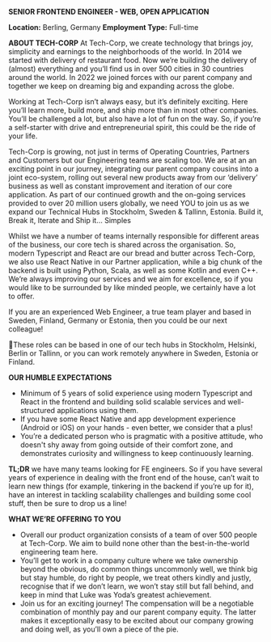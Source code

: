 **SENIOR FRONTEND ENGINEER - WEB, OPEN APPLICATION**

**Location:** Berling, Germany
**Employment Type:** Full-time

**ABOUT TECH-CORP**
At Tech-Corp, we create technology that brings joy, simplicity and earnings to the neighborhoods of the world. In 2014 we started with delivery of restaurant food. Now we’re building the delivery of (almost) everything and you’ll find us in over 500 cities in 30 countries around the world. In 2022 we joined forces with our parent company and together we keep on dreaming big and expanding across the globe.

Working at Tech-Corp isn’t always easy, but it’s definitely exciting. Here you’ll learn more, build more, and ship more than in most other companies. You’ll be challenged a lot, but also have a lot of fun on the way. So, if you’re a self-starter with drive and entrepreneurial spirit, this could be the ride of your life.

Tech-Corp is growing, not just in terms of Operating Countries, Partners and Customers but our Engineering teams are scaling too. We are at an an exciting point in our journey, integrating our parent company cousins into a joint eco-system, rolling out several new products away from our ‘delivery’ business as well as constant improvement and iteration of our core application.
As part of our continued growth and the on-going services provided to over 20 million users globally, we need YOU to join us as we expand our Technical Hubs in Stockholm, Sweden & Tallinn, Estonia.
Build it, Break it, Iterate and Ship it… Simples

Whilst we have a number of teams internally responsible for different areas of the business, our core tech is shared across the organisation. So, modern Typescript and React are our bread and butter across Tech-Corp, we also use React Native in our Partner application, while a big chunk of the backend is built using Python, Scala, as well as some Kotlin and even C++. We’re always improving our services and we aim for excellence, so if you would like to be surrounded by like minded people, we certainly have a lot to offer.

If you are an experienced Web Engineer, a true team player and based in Sweden, Finland, Germany or Estonia, then you could be our next colleague!

📍These roles can be based in one of our tech hubs in Stockholm, Helsinki, Berlin or Tallinn, or you can work remotely anywhere in Sweden, Estonia or Finland.

**OUR HUMBLE EXPECTATIONS**
*   Minimum of 5 years of solid experience using modern Typescript and React in the frontend and building solid scalable services and well-structured applications using them.
*   If you have some React Native and app development experience (Android or iOS) on your hands - even better, we consider that a plus!
*   You’re a dedicated person who is pragmatic with a positive attitude, who doesn't shy away from going outside of their comfort zone, and demonstrates curiosity and willingness to keep continuously learning.

**TL;DR** we have many teams looking for FE engineers. So if you have several years of experience in dealing with the front end of the house, can’t wait to learn new things (for example, tinkering in the backend if you’re up for it), have an interest in tackling scalability challenges and building some cool stuff, then be sure to drop us a line!

**WHAT WE’RE OFFERING TO YOU**
*   Overall our product organization consists of a team of over 500 people at Tech-Corp. We aim to build none other than the best-in-the-world engineering team here.
*   You’ll get to work in a company culture where we take ownership beyond the obvious, do common things uncommonly well, we think big but stay humble, do right by people, we treat others kindly and justly, recognise that if we don’t learn, we won’t stay still but fall behind, and keep in mind that Luke was Yoda’s greatest achievement.
*   Join us for an exciting journey! The compensation will be a negotiable combination of monthly pay and our parent company equity. The latter makes it exceptionally easy to be excited about our company growing and doing well, as you’ll own a piece of the pie.
